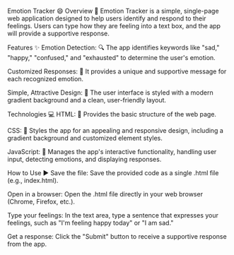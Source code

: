 Emotion Tracker 😄
Overview 📝
Emotion Tracker is a simple, single-page web application designed to help users identify and respond to their feelings. Users can type how they are feeling into a text box, and the app will provide a supportive response.

Features ✨
Emotion Detection: 🔍 The app identifies keywords like "sad," "happy," "confused," and "exhausted" to determine the user's emotion.

Customized Responses: 💬 It provides a unique and supportive message for each recognized emotion.

Simple, Attractive Design: 🎨 The user interface is styled with a modern gradient background and a clean, user-friendly layout.

Technologies 💻
HTML: 📄 Provides the basic structure of the web page.

CSS: 💅 Styles the app for an appealing and responsive design, including a gradient background and customized element styles.

JavaScript: 🚀 Manages the app's interactive functionality, handling user input, detecting emotions, and displaying responses.

How to Use ▶️
Save the file: Save the provided code as a single .html file (e.g., index.html).

Open in a browser: Open the .html file directly in your web browser (Chrome, Firefox, etc.).

Type your feelings: In the text area, type a sentence that expresses your feelings, such as "I'm feeling happy today" or "I am sad."

Get a response: Click the "Submit" button to receive a supportive response from the app.
